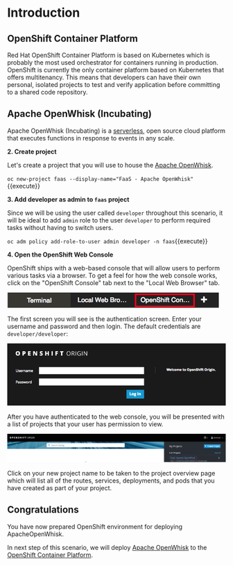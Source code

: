 # Introduction

## OpenShift Container Platform

Red Hat OpenShift Container Platform is based on Kubernetes which is probably the most used orchestrator for containers running in production. OpenShift is currently the only container platform based on Kubernetes that offers multitenancy. This means that developers can have their own personal, isolated projects to test and verify application before committing to a shared code repository.

## Apache OpenWhisk (Incubating) 
Apache OpenWhisk (Incubating) is a [serverless](https://openwhisk.apache.org/serverless), open source cloud platform
that executes functions in response to events in any scale.

**2. Create project**

Let's create a project that you will use to house the [Apache OpenWhisk](https://openwhisk.apache.org/). 

``oc new-project faas --display-name="FaaS - Apache OpenWhisk"``{{execute}}

**3. Add developer as admin to `faas` project**

Since we will be using the user called `developer` throughout this scenario, it will be ideal to add `admin` role to the user `developer` to perform required tasks without having to switch users.

``oc adm policy add-role-to-user admin developer -n faas``{{execute}}

**4. Open the OpenShift Web Console**

OpenShift ships with a web-based console that will allow users to perform various tasks via a browser. To get a feel for how the web console works, click on the "OpenShift Console" tab next to the "Local Web Browser" tab.

![OpenShift Console Tab](../assets/openshift-console-tab.png)

The first screen you will see is the authentication screen. Enter your username and password and then login.  The default credentials are `developer/developer`:

![Web Console Login](../assets/login.png)

After you have authenticated to the web console, you will be presented with a list of projects that your user has permission to view.

![Web Console Projects](../assets/projects.png)

Click on your new project name to be taken to the project overview page which will list all of the routes, services, deployments, and pods that you have created as part of your project.


## Congratulations

You have now prepared OpenShift environment for deploying ApacheOpenWhisk. 

In next step of this scenario, we will deploy [Apache OpenWhisk](https://openwhisk.apache.org/) to the [OpenShift Container Platform](https://openshift.com]).

